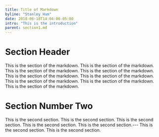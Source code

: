 ```yaml
---
title: Title of Markdown
byline: "Stanley Hum"
date: 2018-06-18T14:04:00-05:00
intro: "This is the introduction"
parent: section1.md
---
```


# Section Header

This is the section of the markdown.
This is the section of the markdown.
This is the section of the markdown.
This is the section of the markdown.
This is the section of the markdown.
This is the section of the markdown.
This is the section of the markdown.
This is the section of the markdown.
This is the section of the markdown.

# Section Number Two

This is the second section.
This is the second section.
This is the second section.
This is the second section.
This is the second section.---
This is the second section.
This is the second section.


